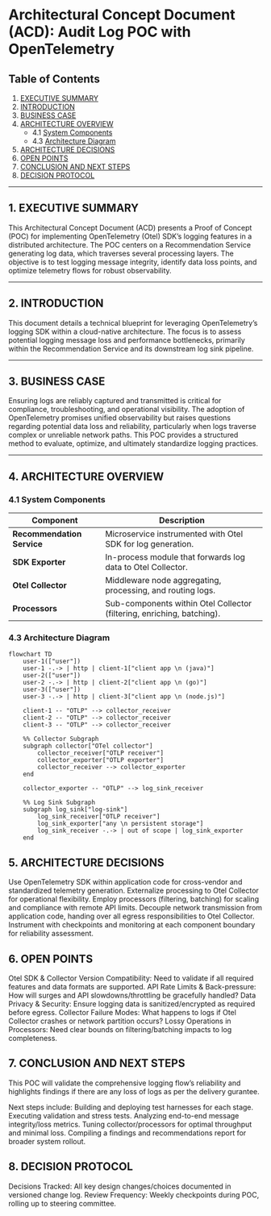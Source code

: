 # Architectural Concept Document (ACD): Audit Log POC with OpenTelemetry

## Table of Contents

1. [EXECUTIVE SUMMARY](#1-executive-summary)
2. [INTRODUCTION](#2-introduction)
3. [BUSINESS CASE](#3-business-case)
4. [ARCHITECTURE OVERVIEW](#4-architecture-overview)
   - 4.1 [System Components](#41-system-components)
   - 4.3 [Architecture Diagram](#43-architecture-diagram)
5. [ARCHITECTURE DECISIONS](#5-architecture-decisions)
6. [OPEN POINTS](#6-open-points)
7. [CONCLUSION AND NEXT STEPS](#7-conclusion-and-next-steps)
8. [DECISION PROTOCOL](#8-decision-protocol)

---

## 1. EXECUTIVE SUMMARY

This Architectural Concept Document (ACD) presents a Proof of Concept (POC) for implementing OpenTelemetry (Otel) SDK’s logging features in
a distributed architecture. The POC centers on a Recommendation Service generating log data, which traverses several processing layers. The
objective is to test logging message integrity, identify data loss points, and optimize telemetry flows for robust observability.

---

## 2. INTRODUCTION

This document details a technical blueprint for leveraging OpenTelemetry’s logging SDK within a cloud-native architecture. The focus is to
assess potential logging message loss and performance bottlenecks, primarily within the Recommendation Service and its downstream log sink
pipeline.

---

## 3. BUSINESS CASE

Ensuring logs are reliably captured and transmitted is critical for compliance, troubleshooting, and operational visibility. The adoption of
OpenTelemetry promises unified observability but raises questions regarding potential data loss and reliability, particularly when logs
traverse complex or unreliable network paths. This POC provides a structured method to evaluate, optimize, and ultimately standardize
logging practices.

---

## 4. ARCHITECTURE OVERVIEW

### 4.1 System Components

| Component                  | Description                                                            |
| -------------------------- | ---------------------------------------------------------------------- |
| **Recommendation Service** | Microservice instrumented with Otel SDK for log generation.            |
| **SDK Exporter**           | In-process module that forwards log data to Otel Collector.            |
| **Otel Collector**         | Middleware node aggregating, processing, and routing logs.             |
| **Processors**             | Sub-components within Otel Collector (filtering, enriching, batching). |

### 4.3 Architecture Diagram

<!-- https://www.mermaidchart.com/play -->

```mermaid
flowchart TD
    user-1(["user"])
    user-1 -.-> | http | client-1["client app \n (java)"]
    user-2(["user"])
    user-2 -.-> | http | client-2["client app \n (go)"]
    user-3(["user"])
    user-3 -.-> | http | client-3["client app \n (node.js)"]

    client-1 -- "OTLP" --> collector_receiver
    client-2 -- "OTLP" --> collector_receiver
    client-3 -- "OTLP" --> collector_receiver

    %% Collector Subgraph
    subgraph collector["OTel collector"]
        collector_receiver["OTLP receiver"]
        collector_exporter["OTLP exporter"]
        collector_receiver --> collector_exporter
    end

    collector_exporter -- "OTLP" --> log_sink_receiver

    %% Log Sink Subgraph
    subgraph log_sink["log-sink"]
        log_sink_receiver["OTLP receiver"]
        log_sink_exporter["any \n persistent storage"]
        log_sink_receiver -.-> | out of scope | log_sink_exporter
    end
```

## 5. ARCHITECTURE DECISIONS

Use OpenTelemetry SDK within application code for cross-vendor and standardized telemetry generation. Externalize processing to Otel
Collector for operational flexibility. Employ processors (filtering, batching) for scaling and compliance with remote API limits. Decouple
network transmission from application code, handing over all egress responsibilities to Otel Collector. Instrument with checkpoints and
monitoring at each component boundary for reliability assessment.

## 6. OPEN POINTS

Otel SDK & Collector Version Compatibility: Need to validate if all required features and data formats are supported. API Rate Limits &
Back-pressure: How will surges and API slowdowns/throttling be gracefully handled? Data Privacy & Security: Ensure logging data is
sanitized/encrypted as required before egress. Collector Failure Modes: What happens to logs if Otel Collector crashes or network partition
occurs? Lossy Operations in Processors: Need clear bounds on filtering/batching impacts to log completeness.

## 7. CONCLUSION AND NEXT STEPS

This POC will validate the comprehensive logging flow’s reliability and highlights findings if there are any loss of logs as per the
delivery gurantee.

Next steps include: Building and deploying test harnesses for each stage. Executing validation and stress tests. Analyzing end-to-end
message integrity/loss metrics. Tuning collector/processors for optimal throughput and minimal loss. Compiling a findings and
recommendations report for broader system rollout.

## 8. DECISION PROTOCOL

Decisions Tracked: All key design changes/choices documented in versioned change log. Review Frequency: Weekly checkpoints during POC,
rolling up to steering committee.
